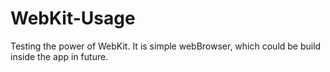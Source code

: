 # WebKit-Usage
Testing the power of WebKit. It is simple webBrowser, which could be build inside the app in future.

